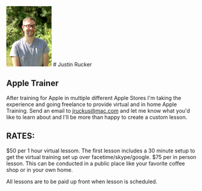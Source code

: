 <img src="/images/me.jpg"  width="120" >
# Justin Rucker

##  Apple Trainer

After training for Apple in multiple different Apple Stores I'm taking the experience and going freelance to provide virtual and in home Apple Training. Send an email to [jruckus@mac.com](jruckus@mac.com) and let me know what you'd like to learn about and I'll be more than happy to create a custom lesson.


## RATES:
$50 per 1 hour virtual lessom. The first lesson includes a 30 minute setup to get the virtual training set up over facetime/skype/google. 
$75 per in person lesson. This can be conducted in a public place like your favorite coffee shop or in your own home. 

All lessons are to be paid up front when lesson is scheduled. 
